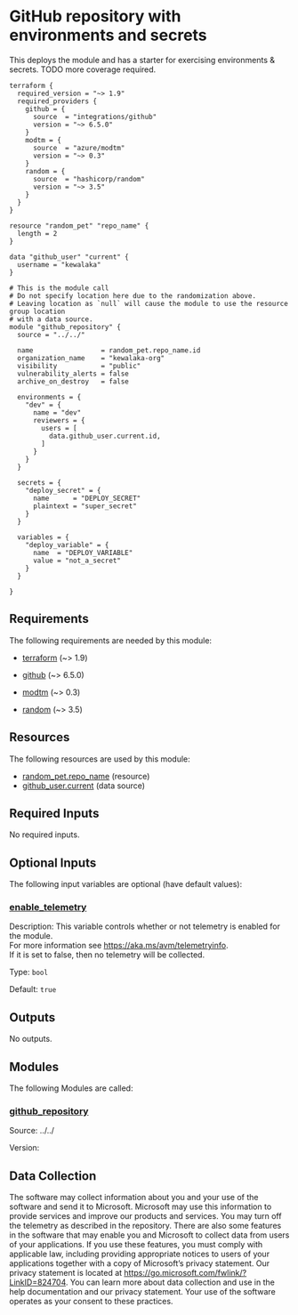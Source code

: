 <!-- BEGIN_TF_DOCS -->
# GitHub repository with environments and secrets

This deploys the module and has a starter for exercising environments & secrets.  TODO more coverage required.

```hcl
terraform {
  required_version = "~> 1.9"
  required_providers {
    github = {
      source  = "integrations/github"
      version = "~> 6.5.0"
    }
    modtm = {
      source  = "azure/modtm"
      version = "~> 0.3"
    }
    random = {
      source  = "hashicorp/random"
      version = "~> 3.5"
    }
  }
}

resource "random_pet" "repo_name" {
  length = 2
}

data "github_user" "current" {
  username = "kewalaka"
}

# This is the module call
# Do not specify location here due to the randomization above.
# Leaving location as `null` will cause the module to use the resource group location
# with a data source.
module "github_repository" {
  source = "../../"

  name                 = random_pet.repo_name.id
  organization_name    = "kewalaka-org"
  visibility           = "public"
  vulnerability_alerts = false
  archive_on_destroy   = false

  environments = {
    "dev" = {
      name = "dev"
      reviewers = {
        users = [
          data.github_user.current.id,
        ]
      }
    }
  }

  secrets = {
    "deploy_secret" = {
      name      = "DEPLOY_SECRET"
      plaintext = "super_secret"
    }
  }

  variables = {
    "deploy_variable" = {
      name  = "DEPLOY_VARIABLE"
      value = "not_a_secret"
    }
  }

}
```

<!-- markdownlint-disable MD033 -->
## Requirements

The following requirements are needed by this module:

- <a name="requirement_terraform"></a> [terraform](#requirement\_terraform) (~> 1.9)

- <a name="requirement_github"></a> [github](#requirement\_github) (~> 6.5.0)

- <a name="requirement_modtm"></a> [modtm](#requirement\_modtm) (~> 0.3)

- <a name="requirement_random"></a> [random](#requirement\_random) (~> 3.5)

## Resources

The following resources are used by this module:

- [random_pet.repo_name](https://registry.terraform.io/providers/hashicorp/random/latest/docs/resources/pet) (resource)
- [github_user.current](https://registry.terraform.io/providers/integrations/github/latest/docs/data-sources/user) (data source)

<!-- markdownlint-disable MD013 -->
## Required Inputs

No required inputs.

## Optional Inputs

The following input variables are optional (have default values):

### <a name="input_enable_telemetry"></a> [enable\_telemetry](#input\_enable\_telemetry)

Description: This variable controls whether or not telemetry is enabled for the module.  
For more information see <https://aka.ms/avm/telemetryinfo>.  
If it is set to false, then no telemetry will be collected.

Type: `bool`

Default: `true`

## Outputs

No outputs.

## Modules

The following Modules are called:

### <a name="module_github_repository"></a> [github\_repository](#module\_github\_repository)

Source: ../../

Version:

<!-- markdownlint-disable-next-line MD041 -->
## Data Collection

The software may collect information about you and your use of the software and send it to Microsoft. Microsoft may use this information to provide services and improve our products and services. You may turn off the telemetry as described in the repository. There are also some features in the software that may enable you and Microsoft to collect data from users of your applications. If you use these features, you must comply with applicable law, including providing appropriate notices to users of your applications together with a copy of Microsoft’s privacy statement. Our privacy statement is located at <https://go.microsoft.com/fwlink/?LinkID=824704>. You can learn more about data collection and use in the help documentation and our privacy statement. Your use of the software operates as your consent to these practices.
<!-- END_TF_DOCS -->